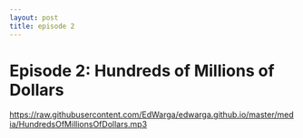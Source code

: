 ```yaml
---
layout: post
title: episode 2
---
```


# Episode 2: Hundreds of Millions of Dollars
https://raw.githubusercontent.com/EdWarga/edwarga.github.io/master/media/HundredsOfMillionsOfDollars.mp3